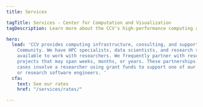 ```yaml
---
title: Services

tagTitle: Services - Center for Computation and Visualization
tagDescription: Learn more about the CCV's high-performance computing and visualization services. 

hero:
  lead: 'CCV provides computing infrastructure, consulting, and support to the Brown
    Community. We have HPC specialists, data scientists, and research software engineers
    available to work with researchers. We frequently partner with researchers on
    projects that may span weeks, months, or years. These partnerships can in some
    cases involve a researcher using grant funds to support one of our data scientists
    or research software engineers. '
  cfa:
    text: See our rates
    href: "/services/rates/"

---
```

